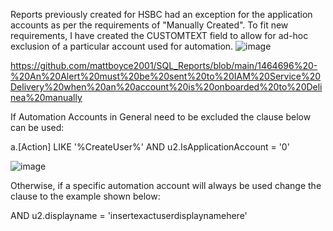 Reports previously created for HSBC had an exception for the application accounts as per the requirements of "Manually Created". To fit new requirements, I have created the CUSTOMTEXT field to allow for ad-hoc exclusion of a particular account used for automation. 
![image](https://github.com/mattboyce2001/SQL_Reports/assets/90758673/8831c5fc-cdc9-4aee-9a27-f2bbcec61679)

https://github.com/mattboyce2001/SQL_Reports/blob/main/1464696%20-%20An%20Alert%20must%20be%20sent%20to%20IAM%20Service%20Delivery%20when%20an%20account%20is%20onboarded%20to%20Delinea%20manually 

If Automation Accounts in General need to be excluded the clause below can be used:

a.[Action] LIKE '%CreateUser%' AND u2.IsApplicationAccount = '0'

![image](https://github.com/mattboyce2001/SQL_Reports/assets/90758673/0a29d679-88f5-4390-a657-1599c7a99afb)

Otherwise, if a specific automation account will always be used change the clause to the example shown below:

AND u2.displayname = 'insertexactuserdisplaynamehere'
